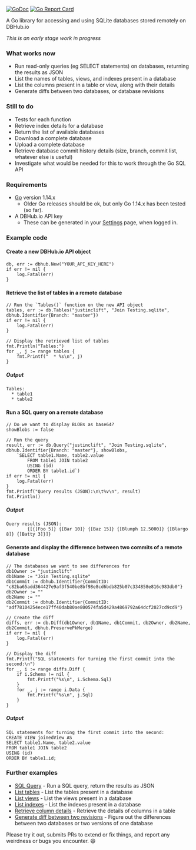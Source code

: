 [![GoDoc](https://godoc.org/github.com/sqlitebrowser/go-dbhub?status.svg)](https://godoc.org/github.com/sqlitebrowser/go-dbhub)
[![Go Report Card](https://goreportcard.com/badge/github.com/sqlitebrowser/go-dbhub)](https://goreportcard.com/report/github.com/sqlitebrowser/go-dbhub)

A Go library for accessing and using SQLite databases stored remotely on DBHub.io

*This is an early stage work in progress*

### What works now

* Run read-only queries (eg SELECT statements) on databases, returning the results as JSON
* List the names of tables, views, and indexes present in a database
* List the columns present in a table or view, along with their details
* Generate diffs between two databases, or database revisions

### Still to do

* Tests for each function
* Retrieve index details for a database
* Return the list of available databases
* Download a complete database
* Upload a complete database
* Retrieve database commit history details (size, branch, commit list, whatever else is useful)
* Investigate what would be needed for this to work through the Go SQL API

### Requirements

* [Go](https://golang.org/dl/) version 1.14.x
  * Older Go releases should be ok, but only Go 1.14.x has been tested (so far).
* A DBHub.io API key
  * These can be generated in your [Settings](https://dbhub.io/pref) page, when logged in.

### Example code

#### Create a new DBHub.io API object

```
db, err := dbhub.New("YOUR_API_KEY_HERE")
if err != nil {
    log.Fatal(err)
}
```

#### Retrieve the list of tables in a remote database
```
// Run the `Tables()` function on the new API object
tables, err := db.Tables("justinclift", "Join Testing.sqlite", dbhub.Identifier{Branch: "master"})
if err != nil {
    log.Fatal(err)
}

// Display the retrieved list of tables
fmt.Println("Tables:")
for _, j := range tables {
    fmt.Printf("  * %s\n", j)
}
```

##### Output
```
Tables:
  * table1
  * table2
```

#### Run a SQL query on a remote database
```
// Do we want to display BLOBs as base64?
showBlobs := false

// Run the query
result, err := db.Query("justinclift", "Join Testing.sqlite", dbhub.Identifier{Branch: "master"}, showBlobs,
    `SELECT table1.Name, table2.value
        FROM table1 JOIN table2
        USING (id)
        ORDER BY table1.id`)
if err != nil {
    log.Fatal(err)
}
fmt.Printf("Query results (JSON):\n\t%v\n", result)
fmt.Println()
```

##### Output
```
Query results (JSON):
        {[{[Foo 5]} {[Bar 10]} {[Baz 15]} {[Blumph 12.5000]} {[Blargo 8]} {[Batty 3]}]}
```

#### Generate and display the difference between two commits of a remote database
```
// The databases we want to see differences for
db1Owner := "justinclift"
db1Name := "Join Testing.sqlite"
db1Commit := dbhub.Identifier{CommitID: "c82ba65add364427e9af3f540be8bf98e8cd6bdb825b07c334858e816c983db0"}
db2Owner := ""
db2Name := ""
db2Commit := dbhub.Identifier{CommitID: "adf78104254ece17ff40dab80ae800574fa5d429a4869792a64dcf2027cd9cd9"}

// Create the diff
diffs, err := db.Diff(db1Owner, db1Name, db1Commit, db2Owner, db2Name, db2Commit, dbhub.PreservePkMerge)
if err != nil {
    log.Fatal(err)
}

// Display the diff
fmt.Printf("SQL statements for turning the first commit into the second:\n")
for _, i := range diffs.Diff {
    if i.Schema != nil {
        fmt.Printf("%s\n", i.Schema.Sql)
    }
    for _, j := range i.Data {
        fmt.Printf("%s\n", j.Sql)
    }
}
```

##### Output
```
SQL statements for turning the first commit into the second:
CREATE VIEW joinedView AS
SELECT table1.Name, table2.value
FROM table1 JOIN table2
USING (id)
ORDER BY table1.id;
```

### Further examples

* [SQL Query](https://github.com/sqlitebrowser/go-dbhub/blob/master/examples/sql_query/main.go) - Run a SQL query, return the results as JSON
* [List tables](https://github.com/sqlitebrowser/go-dbhub/blob/master/examples/list_tables/main.go) - List the tables present in a database
* [List views](https://github.com/sqlitebrowser/go-dbhub/blob/master/examples/list_views/main.go) - List the views present in a database
* [List indexes](https://github.com/sqlitebrowser/go-dbhub/blob/master/examples/list_indexes/main.go) - List the indexes present in a database
* [Retrieve column details](https://github.com/sqlitebrowser/go-dbhub/blob/master/examples/column_details/main.go) - Retrieve the details of columns in a table
* [Generate diff between two revisions](https://github.com/sqlitebrowser/go-dbhub/blob/master/examples/diff_commits/main.go) - Figure out the differences between two databases or two versions of one database

Please try it out, submits PRs to extend or fix things, and report any weirdness or bugs you encounter. :smile:
